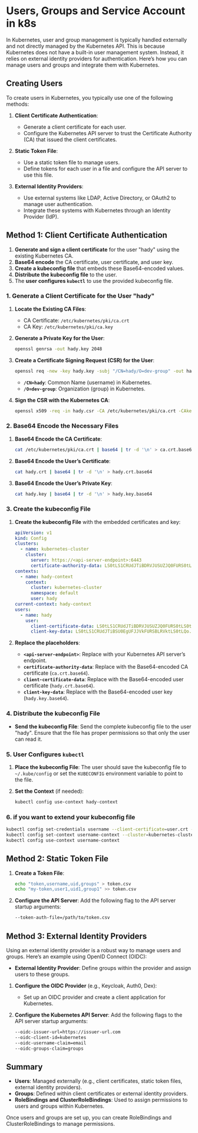 # Users, Groups and Service Account in k8s

In Kubernetes, user and group management is typically handled externally and not directly managed by the Kubernetes API. This is because Kubernetes does not have a built-in user management system. Instead, it relies on external identity providers for authentication. Here’s how you can manage users and groups and integrate them with Kubernetes.

## Creating Users

To create users in Kubernetes, you typically use one of the following methods:

1. **Client Certificate Authentication**:

   - Generate a client certificate for each user.
   - Configure the Kubernetes API server to trust the Certificate Authority (CA) that issued the client certificates.

2. **Static Token File**:

   - Use a static token file to manage users.
   - Define tokens for each user in a file and configure the API server to use this file.

3. **External Identity Providers**:
   - Use external systems like LDAP, Active Directory, or OAuth2 to manage user authentication.
   - Integrate these systems with Kubernetes through an Identity Provider (IdP).

## Method 1: Client Certificate Authentication

1. **Generate and sign a client certificate** for the user "hady" using the existing Kubernetes CA.
2. **Base64 encode** the CA certificate, user certificate, and user key.
3. **Create a kubeconfig file** that embeds these Base64-encoded values.
4. **Distribute the kubeconfig file** to the user.
5. The **user configures `kubectl`** to use the provided kubeconfig file.

### **1. Generate a Client Certificate for the User "hady"**

1. **Locate the Existing CA Files**:

   - CA Certificate: `/etc/kubernetes/pki/ca.crt`
   - CA Key: `/etc/kubernetes/pki/ca.key`

2. **Generate a Private Key for the User**:

   ```sh
   openssl genrsa -out hady.key 2048
   ```

3. **Create a Certificate Signing Request (CSR) for the User**:

   ```sh
   openssl req -new -key hady.key -subj "/CN=hady/O=dev-group" -out hady.csr
   ```

   - **`/CN=hady`**: Common Name (username) in Kubernetes.
   - **`/O=dev-group`**: Organization (group) in Kubernetes.

4. **Sign the CSR with the Kubernetes CA**:

   ```sh
   openssl x509 -req -in hady.csr -CA /etc/kubernetes/pki/ca.crt -CAkey /etc/kubernetes/pki/ca.key -CAcreateserial -out hady.crt -days 365
   ```

### **2. Base64 Encode the Necessary Files**

1. **Base64 Encode the CA Certificate**:

   ```sh
   cat /etc/kubernetes/pki/ca.crt | base64 | tr -d '\n' > ca.crt.base64
   ```

2. **Base64 Encode the User’s Certificate**:

   ```sh
   cat hady.crt | base64 | tr -d '\n' > hady.crt.base64
   ```

3. **Base64 Encode the User’s Private Key**:

   ```sh
   cat hady.key | base64 | tr -d '\n' > hady.key.base64
   ```

### **3. Create the kubeconfig File**

1. **Create the kubeconfig File** with the embedded certificates and key:

   ```yaml
   apiVersion: v1
   kind: Config
   clusters:
     - name: kubernetes-cluster
       cluster:
         server: https://<api-server-endpoint>:6443
         certificate-authority-data: LS0tLS1CRUdJTiBDRVJUSUZJQ0FURS0tLS0tCg... # Replace with content of ca.crt.base64
   contexts:
     - name: hady-context
       context:
         cluster: kubernetes-cluster
         namespace: default
         user: hady
   current-context: hady-context
   users:
     - name: hady
       user:
         client-certificate-data: LS0tLS1CRUdJTiBDRVJUSUZJQ0FURS0tLS0tCg... # Replace with content of hady.crt.base64
         client-key-data: LS0tLS1CRUdJTiBSU0EgUFJJVkFURSBLRVktLS0tLQo... # Replace with content of hady.key.base64
   ```

2. **Replace the placeholders**:
   - **`<api-server-endpoint>`**: Replace with your Kubernetes API server’s endpoint.
   - **`certificate-authority-data`**: Replace with the Base64-encoded CA certificate (`ca.crt.base64`).
   - **`client-certificate-data`**: Replace with the Base64-encoded user certificate (`hady.crt.base64`).
   - **`client-key-data`**: Replace with the Base64-encoded user key (`hady.key.base64`).

### **4. Distribute the kubeconfig File**

- **Send the kubeconfig File**: Send the complete kubeconfig file to the user "hady". Ensure that the file has proper permissions so that only the user can read it.

### **5. User Configures `kubectl`**

1. **Place the kubeconfig File**: The user should save the kubeconfig file to `~/.kube/config` or set the `KUBECONFIG` environment variable to point to the file.

2. **Set the Context** (if needed):

   ```sh
   kubectl config use-context hady-context
   ```

### 6. **if you want to extend your kubeconfig file**

```sh
kubectl config set-credentials username --client-certificate=user.crt --client-key=user.key
kubectl config set-context username-context --cluster=kubernetes-cluster --namespace=default --user=username
kubectl config use-context username-context
```

## Method 2: Static Token File

1. **Create a Token File**:

   ```sh
   echo "token,username,uid,groups" > token.csv
   echo "my-token,user1,uid1,group1" >> token.csv
   ```

2. **Configure the API Server**:
   Add the following flag to the API server startup arguments:

   ```sh
   --token-auth-file=/path/to/token.csv
   ```

## Method 3: External Identity Providers

Using an external identity provider is a robust way to manage users and groups. Here’s an example using OpenID Connect (OIDC):

- **External Identity Provider**: Define groups within the provider and assign users to these groups.

1. **Configure the OIDC Provider** (e.g., Keycloak, Auth0, Dex):

   - Set up an OIDC provider and create a client application for Kubernetes.

2. **Configure the Kubernetes API Server**:
   Add the following flags to the API server startup arguments:

   ```sh
   --oidc-issuer-url=https://issuer-url.com
   --oidc-client-id=kubernetes
   --oidc-username-claim=email
   --oidc-groups-claim=groups
   ```

## Summary

- **Users**: Managed externally (e.g., client certificates, static token files, external identity providers).
- **Groups**: Defined within client certificates or external identity providers.
- **RoleBindings and ClusterRoleBindings**: Used to assign permissions to users and groups within Kubernetes.

Once users and groups are set up, you can create RoleBindings and ClusterRoleBindings to manage permissions.
